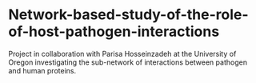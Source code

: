 # Network-based-study-of-the-role-of-host-pathogen-interactions
Project in collaboration with Parisa Hosseinzadeh at the University of Oregon investigating the sub-network of interactions between pathogen and human proteins.
